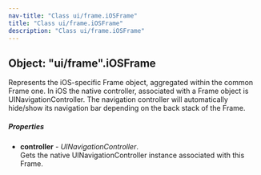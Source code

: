 ```yaml
---
nav-title: "Class ui/frame.iOSFrame"
title: "Class ui/frame.iOSFrame"
description: "Class ui/frame.iOSFrame"
---
```

## Object: "ui/frame".iOSFrame  
Represents the iOS-specific Frame object, aggregated within the common Frame one.
In iOS the native controller, associated with a Frame object is UINavigationController.
The navigation controller will automatically hide/show its navigation bar depending on the back stack of the Frame.

##### Properties
 - **controller** - _UINavigationController_.    
  Gets the native UINavigationController instance associated with this Frame.